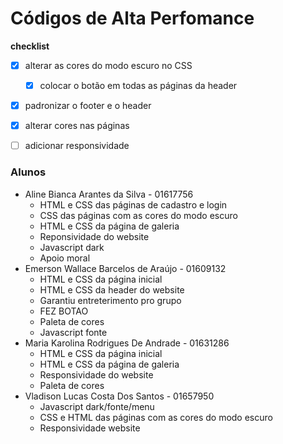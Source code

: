# Códigos de Alta Perfomance  
**checklist**
- [X] alterar as cores do modo escuro no CSS
  - [X] colocar o botão em todas as páginas da header
- [X]  padronizar o footer e o header
- [X]  alterar cores nas páginas
- [ ]  adicionar responsividade


### Alunos  
- Aline Bianca Arantes da Silva - 01617756  
  - HTML e CSS das páginas de cadastro e login  
  - CSS das páginas com as cores do modo escuro
  - HTML e CSS da página de galeria  
  - Reponsividade do website
  - Javascript dark
  - Apoio moral
- Emerson Wallace Barcelos de Araújo - 01609132  
  - HTML e CSS da página inicial
  - HTML e CSS da header do website
  - Garantiu entreterimento pro grupo
  - FEZ BOTAO 
  - Paleta de cores
  - Javascript fonte
- Maria Karolina Rodrigues De Andrade - 01631286   
  - HTML e CSS da página inicial  
  - HTML e CSS da página de galeria
  - Responsividade do website 
  - Paleta de cores
- Vladison Lucas Costa Dos Santos - 01657950  
  - Javascript dark/fonte/menu
  - CSS e HTML das páginas com as cores do modo escuro
  - Responsividade website
